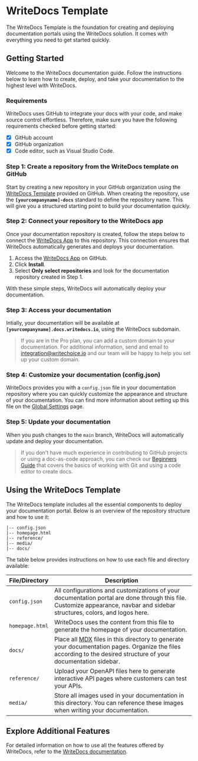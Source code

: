 # WriteDocs Template

The WriteDocs Template is the foundation for creating and deploying documentation portals using the WriteDocs solution. It comes with everything you need to get started quickly. 

## Getting Started

Welcome to the WriteDocs documentation guide. Follow the instructions below to learn how to create, deploy, and take your documentation to the highest level with WriteDocs.

### Requirements

WriteDocs uses GitHub to integrate your docs with your code, and make source control effortless. Therefore, make sure you have the following requirements checked before getting started:

- [x] GitHub account
- [x] GitHub organization
- [x] Code editor, such as Visual Studio Code.

### Step 1: Create a repository from the WriteDocs template on GitHub

Start by creating a new repository in your GitHub organization using the [WriteDocs Template](https://github.com/WriteDocs/WriteDocs-template) provided on GitHub. When creating the repository, use the **`[yourcompanyname]-docs`** standard to define the repository name. This will give you a structured starting point to build your documentation quickly.

### Step 2: Connect your repository to the WriteDocs app

Once your documentation repository is created, follow the steps below to connect the [WriteDocs App](https://github.com/apps/WriteDocs-app) to this repository. This connection ensures that WriteDocs automatically generates and deploys your documentation.

1. Access the [WriteDocs App](https://github.com/apps/WriteDocs-app) on GitHub.
2. Click **Install**.
3. Select **Only select repositories** and look for the documentation repository created in Step 1.

With these simple steps, WriteDocs will automatically deploy your documentation.

### Step 3: Access your documentation

Intially, your documentation will be available at **`[yourcompanyname].docs.writedocs.io`**, using the WriteDocs subdomain.

> If you are in the Pro plan, you can add a custom domain to your documentation. For additional information, send and email to integration@writechoice.io and our team will be happy to help you set up your custom domain.

### Step 4: Customize your documentation (config.json)

WriteDocs provides you with a `config.json` file in your documentation repository where you can quickly customize the appearance and structure of your documentation. You can find more information about setting up this file on the [Global Settings](https://docs.writedocs.io/global-settings/) page.

### Step 5: Update your documentation

When you push changes to the `main` branch, WriteDocs will automatically update and deploy your documentation.

> If you don't have much experience in contributing to GitHub projects or using a doc-as-code approach, you can check our [Beginners Guide](https://docs.writedocs.io/beginners-guide) that covers the basics of working with Git and using a code editor to create docs.

## Using the WriteDocs Template

The WriteDocs template includes all the essential components to deploy your documentation portal. Below is an overview of the repository structure and how to use it:

```
|-- config.json
|-- homepage.html
|-- reference/
|-- media/
|-- docs/
```

The table below provides instructions on how to use each file and directory available:

| **File/Directory** | **Description**                                                                                                                                                                        |
| ------------------ | -------------------------------------------------------------------------------------------------------------------------------------------------------------------------------------- |
| `config.json`      | All configurations and customizations of your documentation portal are done through this file. Customize appearance, navbar and sidebar structures, colors, and logos here.            |
| `homepage.html`    | WriteDocs uses the content from this file to generate the homepage of your documentation.                                                                                              |
| `docs/`            | Place all [MDX](https://mdxjs.com/) files in this directory to generate your documentation pages. Organize the files according to the desired structure of your documentation sidebar. |
| `reference/`       | Upload your OpenAPI files here to generate interactive API pages where customers can test your APIs.                                                                                   |
| `media/`           | Store all images used in your documentation in this directory. You can reference these images when writing your documentation.                                                         |

## Explore Additional Features

For detailed information on how to use all the features offered by WriteDocs, refer to the [WriteDocs documentation](https://docs.writedocs.io).
